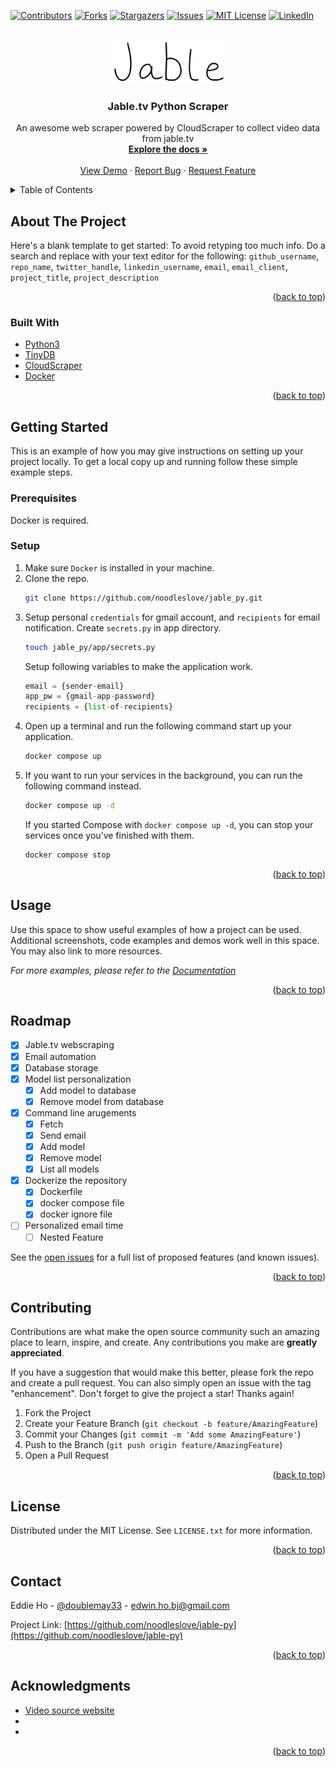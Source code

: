 <div id="top"></div>
<!--
*** Thanks for checking out the Best-README-Template. If you have a suggestion
*** that would make this better, please fork the repo and create a pull request
*** or simply open an issue with the tag "enhancement".
*** Don't forget to give the project a star!
*** Thanks again! Now go create something AMAZING! :D
-->



<!-- PROJECT SHIELDS -->
<!--
*** I'm using markdown "reference style" links for readability.
*** Reference links are enclosed in brackets [ ] instead of parentheses ( ).
*** See the bottom of this document for the declaration of the reference variables
*** for contributors-url, forks-url, etc. This is an optional, concise syntax you may use.
*** https://www.markdownguide.org/basic-syntax/#reference-style-links
-->
[![Contributors][contributors-shield]][contributors-url]
[![Forks][forks-shield]][forks-url]
[![Stargazers][stars-shield]][stars-url]
[![Issues][issues-shield]][issues-url]
[![MIT License][license-shield]][license-url]
[![LinkedIn][linkedin-shield]][linkedin-url]



<!-- PROJECT LOGO -->
<br />
<div align="center">
  <a href="https://github.com/github_username/repo_name">
    <img src="data/logo.png" alt="Logo" width="192" height="70">
  </a>

<h3 align="center">Jable.tv Python Scraper</h3>

  <p align="center">
    An awesome web scraper powered by CloudScraper to collect video data from jable.tv
    <br />
    <a href="https://github.com/github_username/repo_name"><strong>Explore the docs »</strong></a>
    <br />
    <br />
    <a href="https://github.com/github_username/repo_name">View Demo</a>
    ·
    <a href="https://github.com/github_username/repo_name/issues">Report Bug</a>
    ·
    <a href="https://github.com/github_username/repo_name/issues">Request Feature</a>
  </p>
</div>



<!-- TABLE OF CONTENTS -->
<details>
  <summary>Table of Contents</summary>
  <ol>
    <li>
      <a href="#about-the-project">About The Project</a>
      <ul>
        <li><a href="#built-with">Built With</a></li>
      </ul>
    </li>
    <li>
      <a href="#getting-started">Getting Started</a>
      <ul>
        <li><a href="#prerequisites">Prerequisites</a></li>
        <li><a href="#installation">Installation</a></li>
      </ul>
    </li>
    <li><a href="#usage">Usage</a></li>
    <li><a href="#roadmap">Roadmap</a></li>
    <li><a href="#contributing">Contributing</a></li>
    <li><a href="#license">License</a></li>
    <li><a href="#contact">Contact</a></li>
    <li><a href="#acknowledgments">Acknowledgments</a></li>
  </ol>
</details>



<!-- ABOUT THE PROJECT -->
## About The Project

<!-- [![Product Name Screen Shot][product-screenshot]](https://example.com) -->

Here's a blank template to get started: To avoid retyping too much info. Do a search and replace with your text editor for the following: `github_username`, `repo_name`, `twitter_handle`, `linkedin_username`, `email`, `email_client`, `project_title`, `project_description`

<p align="right">(<a href="#top">back to top</a>)</p>



### Built With

* [Python3](https://python.org/)
* [TinyDB](https://tinydb.readthedocs.io/en/latest/)
* [CloudScraper](https://github.com/VeNoMouS/cloudscraper)
* [Docker](https://docker.com/)

<p align="right">(<a href="#top">back to top</a>)</p>



<!-- GETTING STARTED -->
## Getting Started

This is an example of how you may give instructions on setting up your project locally.
To get a local copy up and running follow these simple example steps.

### Prerequisites

Docker is required.

### Setup

1. Make sure `Docker` is installed in your machine.
2. Clone the repo.
   ```sh
   git clone https://github.com/noodleslove/jable_py.git
   ```
3. Setup personal `credentials` for gmail account, and `recipients` for email 
   notification.
   Create `secrets.py` in app directory.
   ```sh
   touch jable_py/app/secrets.py
   ```
   Setup following variables to make the application work.
   ```python
   email = {sender-email}
   app_pw = {gmail-app-password}
   recipients = {list-of-recipients}
   ```
4. Open up a terminal and run the following command start up your application.
   ```sh
   docker compose up
   ```
5. If you want to run your services in the background, you can run the
   following command instead.
   ```sh
   docker compose up -d
   ```
   If you started Compose with `docker compose up -d`, you can stop your services once you’ve finished with them.
   ```sh
   docker compose stop
   ```

<p align="right">(<a href="#top">back to top</a>)</p>



<!-- USAGE EXAMPLES -->
## Usage

Use this space to show useful examples of how a project can be used. Additional screenshots, code examples and demos work well in this space. You may also link to more resources.

_For more examples, please refer to the [Documentation](https://example.com)_

<p align="right">(<a href="#top">back to top</a>)</p>



<!-- ROADMAP -->
## Roadmap

- [x] Jable.tv webscraping
- [x] Email automation
- [x] Database storage
- [x] Model list personalization
  - [x] Add model to database
  - [x] Remove model from database
- [x] Command line arugements
  - [x] Fetch
  - [x] Send email
  - [x] Add model
  - [x] Remove model
  - [x] List all models
- [x] Dockerize the repository
  - [x] Dockerfile
  - [x] docker compose file
  - [x] docker ignore file
- [ ] Personalized email time
  - [ ] Nested Feature

See the [open issues](https://github.com/noodleslove/jable-py/issues) for a full list of proposed features (and known issues).

<p align="right">(<a href="#top">back to top</a>)</p>



<!-- CONTRIBUTING -->
## Contributing

Contributions are what make the open source community such an amazing place to learn, inspire, and create. Any contributions you make are **greatly appreciated**.

If you have a suggestion that would make this better, please fork the repo and create a pull request. You can also simply open an issue with the tag "enhancement".
Don't forget to give the project a star! Thanks again!

1. Fork the Project
2. Create your Feature Branch (`git checkout -b feature/AmazingFeature`)
3. Commit your Changes (`git commit -m 'Add some AmazingFeature'`)
4. Push to the Branch (`git push origin feature/AmazingFeature`)
5. Open a Pull Request

<p align="right">(<a href="#top">back to top</a>)</p>



<!-- LICENSE -->
## License

Distributed under the MIT License. See `LICENSE.txt` for more information.

<p align="right">(<a href="#top">back to top</a>)</p>



<!-- CONTACT -->
## Contact

Eddie Ho - [@doublemay33](https://twitter.com/doublemay33) - edwin.ho.bj@gmail.com

Project Link: [https://github.com/noodleslove/jable-py](https://github.com/noodleslove/jable-py)

<p align="right">(<a href="#top">back to top</a>)</p>



<!-- ACKNOWLEDGMENTS -->
## Acknowledgments

* [Video source website](https://jable.tv)
* []()
* []()

<p align="right">(<a href="#top">back to top</a>)</p>



<!-- MARKDOWN LINKS & IMAGES -->
<!-- https://www.markdownguide.org/basic-syntax/#reference-style-links -->
[contributors-shield]: https://img.shields.io/github/contributors/noodleslove/jable_py.svg?style=for-the-badge
[contributors-url]: https://github.com/noodleslove/jable_py/graphs/contributors
[forks-shield]: https://img.shields.io/github/forks/noodleslove/jable_py.svg?style=for-the-badge
[forks-url]: https://github.com/noodleslove/jable_py/network/members
[stars-shield]: https://img.shields.io/github/stars/noodleslove/jable_py.svg?style=for-the-badge
[stars-url]: https://github.com/noodleslove/jable_py/stargazers
[issues-shield]: https://img.shields.io/github/issues/noodleslove/jable_py.svg?style=for-the-badge
[issues-url]: https://github.com/noodleslove/jable_py/issues
[license-shield]: https://img.shields.io/github/license/noodleslove/jable_py.svg?style=for-the-badge
[license-url]: https://github.com/noodleslove/jable_py/blob/master/LICENSE.txt
[linkedin-shield]: https://img.shields.io/badge/-LinkedIn-black.svg?style=for-the-badge&logo=linkedin&colorB=555
[linkedin-url]: https://linkedin.com/in/linkedin_username
[product-screenshot]: images/screenshot.png

